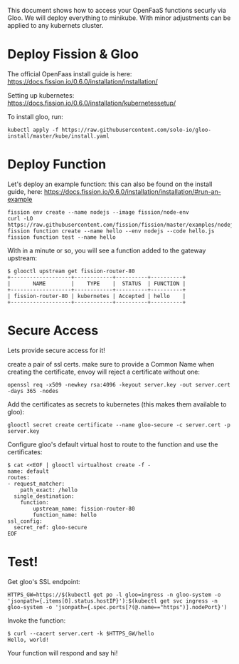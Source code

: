 This document shows how to access your OpenFaaS functions securly via Gloo. We will deploy everything
to minikube. With minor adjustments can be applied to any kubernets cluster.

# Deploy Fission & Gloo
The official OpenFaas install guide is here: https://docs.fission.io/0.6.0/installation/installation/

Setting up kubernetes: https://docs.fission.io/0.6.0/installation/kubernetessetup/


To install gloo, run:
```
kubectl apply -f https://raw.githubusercontent.com/solo-io/gloo-install/master/kube/install.yaml
```

# Deploy Function

Let's deploy an example function: this can also be found on the install guide, here: https://docs.fission.io/0.6.0/installation/installation/#run-an-example

```
fission env create --name nodejs --image fission/node-env
curl -LO https://raw.githubusercontent.com/fission/fission/master/examples/nodejs/hello.js
fission function create --name hello --env nodejs --code hello.js
fission function test --name hello
```

With in a minute or so, you will see a function added to the gateway upstream:
```
$ glooctl upstream get fission-router-80
+-------------------+------------+----------+----------+
|       NAME        |    TYPE    |  STATUS  | FUNCTION |
+-------------------+------------+----------+----------+
| fission-router-80 | kubernetes | Accepted | hello    |
+-------------------+------------+----------+----------+

```

# Secure Access
Lets provide secure access for it!

create a pair of ssl certs. make sure to provide a Common Name when creating the certificate, 
envoy will reject a certificate without one:
```
openssl req -x509 -newkey rsa:4096 -keyout server.key -out server.cert -days 365 -nodes
```

Add the certificates as secrets to kubernetes (this makes them available to gloo):
```
glooctl secret create certificate --name gloo-secure -c server.cert -p server.key
```

Configure gloo's default virtual host to route to the function and use the certificates:
```
$ cat <<EOF | glooctl virtualhost create -f -
name: default
routes:
- request_matcher:
    path_exact: /hello
  single_destination:
    function:
        upstream_name: fission-router-80
        function_name: hello
ssl_config:
  secret_ref: gloo-secure
EOF
```


# Test!

Get gloo's SSL endpoint:
```
HTTPS_GW=https://$(kubectl get po -l gloo=ingress -n gloo-system -o 'jsonpath={.items[0].status.hostIP}'):$(kubectl get svc ingress -n gloo-system -o 'jsonpath={.spec.ports[?(@.name=="https")].nodePort}')
```

Invoke the function:
```
$ curl --cacert server.cert -k $HTTPS_GW/hello
Hello, world!
```

Your function will respond and say hi!
